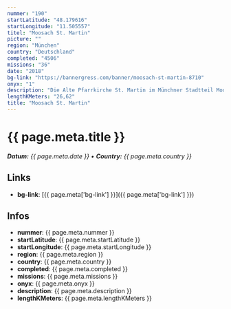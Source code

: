 ```yaml
---
nummer: "190"
startLatitude: "48.179616"
startLongitude: "11.505557"
titel: "Moosach St. Martin"
picture: ""
region: "München"
country: "Deutschland"
completed: "4506"
missions: "36"
date: "2018"
bg-link: "https://bannergress.com/banner/moosach-st-martin-8710"
onyx: "1"
description: "Die Alte Pfarrkirche St. Martin im Münchner Stadtteil Moosach"
lengthKMeters: "26,62"
title: "Moosach St. Martin"
---
```


# {{ page.meta.title }}
_**Datum:** {{ page.meta.date }} • **Country:** {{ page.meta.country }}_

## Links
- **bg-link**: [{{ page.meta['bg-link'] }}]({{ page.meta['bg-link'] }})

## Infos
- **nummer**: {{ page.meta.nummer }}
- **startLatitude**: {{ page.meta.startLatitude }}
- **startLongitude**: {{ page.meta.startLongitude }}
- **region**: {{ page.meta.region }}
- **country**: {{ page.meta.country }}
- **completed**: {{ page.meta.completed }}
- **missions**: {{ page.meta.missions }}
- **onyx**: {{ page.meta.onyx }}
- **description**: {{ page.meta.description }}
- **lengthKMeters**: {{ page.meta.lengthKMeters }}

